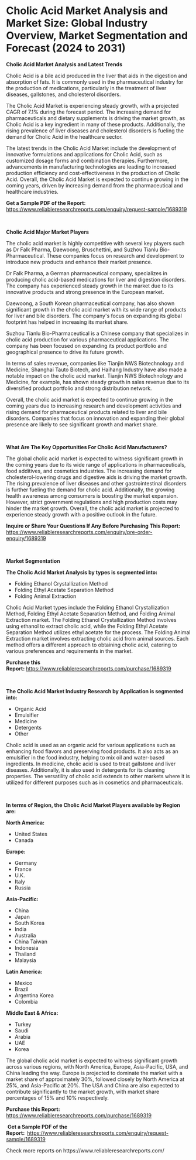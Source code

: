 <p><h1>Cholic Acid Market Analysis and Market Size: Global Industry Overview, Market Segmentation and Forecast (2024 to 2031)</h1></p><p><strong>Cholic Acid Market Analysis and Latest Trends</strong></p>
<p><p>Cholic Acid is a bile acid produced in the liver that aids in the digestion and absorption of fats. It is commonly used in the pharmaceutical industry for the production of medications, particularly in the treatment of liver diseases, gallstones, and cholesterol disorders.</p><p>The Cholic Acid Market is experiencing steady growth, with a projected CAGR of 7.1% during the forecast period. The increasing demand for pharmaceuticals and dietary supplements is driving the market growth, as Cholic Acid is a key ingredient in many of these products. Additionally, the rising prevalence of liver diseases and cholesterol disorders is fueling the demand for Cholic Acid in the healthcare sector.</p><p>The latest trends in the Cholic Acid Market include the development of innovative formulations and applications for Cholic Acid, such as customized dosage forms and combination therapies. Furthermore, advancements in manufacturing technologies are leading to increased production efficiency and cost-effectiveness in the production of Cholic Acid. Overall, the Cholic Acid Market is expected to continue growing in the coming years, driven by increasing demand from the pharmaceutical and healthcare industries.</p></p>
<p><strong>Get a Sample PDF of the Report:&nbsp;</strong> <a href="https://www.reliableresearchreports.com/enquiry/request-sample/1689319">https://www.reliableresearchreports.com/enquiry/request-sample/1689319</a></p>
<p>&nbsp;</p>
<p><strong>Cholic Acid Major Market Players</strong></p>
<p><p>The cholic acid market is highly competitive with several key players such as Dr Falk Pharma, Daewoong, Bruschettini, and Suzhou Tianlu Bio-Pharmaceutical. These companies focus on research and development to introduce new products and enhance their market presence. </p><p>Dr Falk Pharma, a German pharmaceutical company, specializes in producing cholic acid-based medications for liver and digestion disorders. The company has experienced steady growth in the market due to its innovative products and strong presence in the European market. </p><p>Daewoong, a South Korean pharmaceutical company, has also shown significant growth in the cholic acid market with its wide range of products for liver and bile disorders. The company's focus on expanding its global footprint has helped in increasing its market share.</p><p>Suzhou Tianlu Bio-Pharmaceutical is a Chinese company that specializes in cholic acid production for various pharmaceutical applications. The company has been focused on expanding its product portfolio and geographical presence to drive its future growth.</p><p>In terms of sales revenue, companies like Tianjin NWS Biotechnology and Medicine, Shanghai Tauto Biotech, and Haihang Industry have also made a notable impact on the cholic acid market. Tianjin NWS Biotechnology and Medicine, for example, has shown steady growth in sales revenue due to its diversified product portfolio and strong distribution network.</p><p>Overall, the cholic acid market is expected to continue growing in the coming years due to increasing research and development activities and rising demand for pharmaceutical products related to liver and bile disorders. Companies that focus on innovation and expanding their global presence are likely to see significant growth and market share.</p></p>
<p>&nbsp;</p>
<p><strong>What Are The Key Opportunities For Cholic Acid Manufacturers?</strong></p>
<p><p>The global cholic acid market is expected to witness significant growth in the coming years due to its wide range of applications in pharmaceuticals, food additives, and cosmetics industries. The increasing demand for cholesterol-lowering drugs and digestive aids is driving the market growth. The rising prevalence of liver diseases and other gastrointestinal disorders is further fueling the demand for cholic acid. Additionally, the growing health awareness among consumers is boosting the market expansion. However, strict government regulations and high production costs may hinder the market growth. Overall, the cholic acid market is projected to experience steady growth with a positive outlook in the future.</p></p>
<p><strong>Inquire or Share Your Questions If Any Before Purchasing This Report:</strong> <a href="https://www.reliableresearchreports.com/enquiry/pre-order-enquiry/1689319">https://www.reliableresearchreports.com/enquiry/pre-order-enquiry/1689319</a></p>
<p>&nbsp;</p>
<p><strong>Market Segmentation</strong></p>
<p><strong>The Cholic Acid Market Analysis by types is segmented into:</strong></p>
<p><ul><li>Folding Ethanol Crystallization Method</li><li>Folding Ethyl Acetate Separation Method</li><li>Folding Animal Extraction</li></ul></p>
<p><p>Cholic Acid Market types include the Folding Ethanol Crystallization Method, Folding Ethyl Acetate Separation Method, and Folding Animal Extraction market. The Folding Ethanol Crystallization Method involves using ethanol to extract cholic acid, while the Folding Ethyl Acetate Separation Method utilizes ethyl acetate for the process. The Folding Animal Extraction market involves extracting cholic acid from animal sources. Each method offers a different approach to obtaining cholic acid, catering to various preferences and requirements in the market.</p></p>
<p><strong>Purchase this Report:&nbsp;</strong><a href="https://www.reliableresearchreports.com/purchase/1689319">https://www.reliableresearchreports.com/purchase/1689319</a></p>
<p>&nbsp;</p>
<p><strong>The Cholic Acid Market Industry Research by Application is segmented into:</strong></p>
<p><ul><li>Organic Acid</li><li>Emulsifier</li><li>Medicine</li><li>Detergents</li><li>Other</li></ul></p>
<p><p>Cholic acid is used as an organic acid for various applications such as enhancing food flavors and preserving food products. It also acts as an emulsifier in the food industry, helping to mix oil and water-based ingredients. In medicine, cholic acid is used to treat gallstone and liver diseases. Additionally, it is also used in detergents for its cleaning properties. The versatility of cholic acid extends to other markets where it is utilized for different purposes such as in cosmetics and pharmaceuticals.</p></p>
<p>&nbsp;</p>
<p><strong>In terms of Region, the Cholic Acid Market Players available by Region are:</strong></p>
<p>
    <p> <strong> North America: </strong>
        <ul>
            <li>United States</li>
            <li>Canada</li>
        </ul>
        </p> 
    <p> <strong> Europe: </strong>
        <ul>
            <li>Germany</li>
            <li>France</li>
            <li>U.K.</li>
            <li>Italy</li>
            <li>Russia</li>
        </ul>
        </p> 
    <p> <strong> Asia-Pacific: </strong>
        <ul>
            <li>China</li>
            <li>Japan</li>
            <li>South Korea</li>
            <li>India</li>
            <li>Australia</li>
            <li>China Taiwan</li>
            <li>Indonesia</li>
            <li>Thailand</li>
            <li>Malaysia</li>
        </ul>
        </p> 
    <p> <strong> Latin America: </strong>
        <ul>
            <li>Mexico</li>
            <li>Brazil</li>
            <li>Argentina Korea</li>
            <li>Colombia</li>
        </ul>
        </p> 
    <p> <strong> Middle East & Africa: </strong>
        <ul>
            <li>Turkey</li>
            <li>Saudi</li>
            <li>Arabia</li>
            <li>UAE</li>
            <li>Korea</li>
        </ul>
    </p>
    </p>
<p><p>The global cholic acid market is expected to witness significant growth across various regions, with North America, Europe, Asia-Pacific, USA, and China leading the way. Europe is projected to dominate the market with a market share of approximately 30%, followed closely by North America at 25%, and Asia-Pacific at 20%. The USA and China are also expected to contribute significantly to the market growth, with market share percentages of 15% and 10% respectively.</p></p>
<p><strong>Purchase this Report: </strong><a href="https://www.reliableresearchreports.com/purchase/1689319">https://www.reliableresearchreports.com/purchase/1689319</a></p>
<p>&nbsp;<strong>Get a Sample PDF of the Report:&nbsp;&nbsp;</strong><a href="https://www.reliableresearchreports.com/enquiry/request-sample/1689319">https://www.reliableresearchreports.com/enquiry/request-sample/1689319</a></p>
<p><strong></strong></p>
<p>Check more reports on https://www.reliableresearchreports.com/</p>